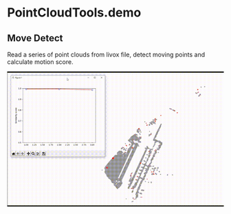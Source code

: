 # PointCloudTools.demo

## Move Detect
Read a series of point clouds from livox file, detect moving points and calculate motion score.
<div align="center">
<img src="doc/move_detect_demo.GIF" alt="test" width="600" align="middle" />
</div>
